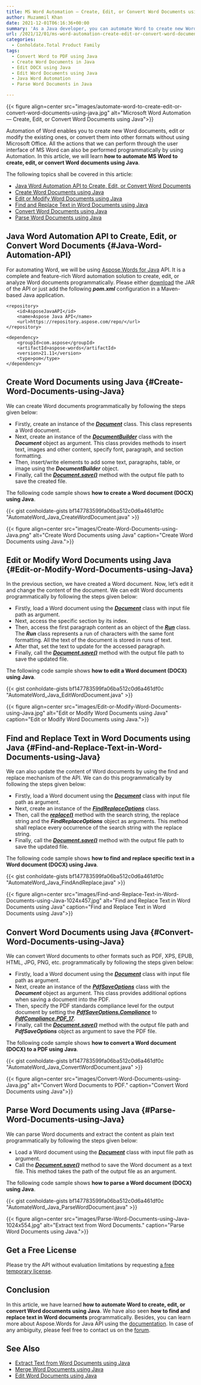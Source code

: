 ```yaml
---
title: MS Word Automation – Create, Edit, or Convert Word Documents using Java
author: Muzammil Khan
date: 2021-12-01T06:16:36+00:00
summary: 'As a Java developer, you can automate Word to create new Word documents, edit or modify the existing ones, or convert them into other formats without using Microsoft Office. In this article, we will learn <strong>how to automate MS Word to create, edit, or convert Word documents using Java</strong>.'
url: /2021/12/01/ms-word-automation-create-edit-or-convert-word-documents-using-java/
categories:
  - Conholdate.Total Product Family
tags:
  - Convert Word to PDF using Java
  - Create Word Documents in Java
  - Edit DOCX using Java
  - Edit Word Documents using Java
  - Java Word Automation
  - Parse Word Documents in Java

---
```



{{< figure align=center src="images/automate-word-to-create-edit-or-convert-word-documents-using-java.jpg" alt="Microsoft Word Automation — Create, Edit, or Convert Word Documents using Java">}}
 

Automation of Word enables you to create new Word documents, edit or modify the existing ones, or convert them into other formats without using Microsoft Office. All the actions that we can perform through the user interface of MS Word can also be performed programmatically by using Automation. In this article, we will learn **how to automate MS Word to create, edit, or convert Word documents using Java**.

The following topics shall be covered in this article:

  * [Java Word Automation API to Create, Edit, or Convert Word Documents][2]
  * [Create Word Documents using Java][3]
  * [Edit or Modify Word Documents using Java][4]
  * [Find and Replace Text in Word Documents using Java][5]
  * [Convert Word Documents using Java][6]
  * [Parse Word Documents using Java][7]

## Java Word Automation API to Create, Edit, or Convert Word Documents {#Java-Word-Automation-API}

For automating Word, we will be using&nbsp;[Aspose.Words for Java][8]&nbsp;API. It is a complete and feature-rich Word automation solution to create, edit, or analyze Word documents programmatically. Please either&nbsp;[download][9]&nbsp;the JAR of the API or just add the following&nbsp;**_pom.xml_**&nbsp;configuration in a Maven-based Java application.

<pre class="wp-block-code"><code>&lt;repository&gt;
    &lt;id&gt;AsposeJavaAPI&lt;/id&gt;
    &lt;name&gt;Aspose Java API&lt;/name&gt;
    &lt;url&gt;https://repository.aspose.com/repo/&lt;/url&gt;
&lt;/repository&gt;</code></pre>

<pre class="wp-block-code"><code>&lt;dependency&gt;
    &lt;groupId&gt;com.aspose&lt;/groupId&gt;
    &lt;artifactId&gt;aspose-words&lt;/artifactId&gt;
    &lt;version&gt;21.11&lt;/version&gt;
    &lt;type&gt;pom&lt;/type&gt;
&lt;/dependency&gt;</code></pre>

## Create Word Documents using Java {#Create-Word-Documents-using-Java}

We can create Word documents programmatically by following the steps given below:

  * Firstly, create an instance of the **_[Document][10]_**&nbsp;class. This class represents a Word document.
  * Next, create an instance of the **_[DocumentBuilder][11]_** class with the **_Document_** object as argument. This class provides methods&nbsp;to insert text, images and other content, specify font, paragraph, and section formatting.
  * Then, insert/write elements to add some text, paragraphs, table, or image using the **_DocumentBuilder_** object.
  * Finally, call the&nbsp;**_[Document.save()][12]_**&nbsp;method with the output file path to save the created file.

The following code sample shows **how to create a Word document (DOCX) using Java**.

{{< gist conholdate-gists bf147783599fa06ba512c0d6a461df0c "AutomateWord_Java_CreateWordDocument.java" >}}

{{< figure align=center src="images/Create-Word-Documents-using-Java.png" alt="Create Word Documents using Java" caption="Create Word Documents using Java.">}}
 

## Edit or Modify Word Documents using Java {#Edit-or-Modify-Word-Documents-using-Java}

In the previous section, we have created a Word document. Now, let&#8217;s edit it and change the content of the document. We can edit Word documents programmatically by following the steps given below:

  * Firstly, load a Word document using the **_[Document][10]_**&nbsp;class with input file path as argument.
  * Next, access the specific section by its index.
  * Then, access the first paragraph content as an object of the **_[Run][14]_** class. The **_Run_** class represents a run of characters with the same font formatting. All the text of the document is stored in runs of text.
  * After that, set the text to update for the accessed paragraph.
  * Finally, call the&nbsp;**_[Document.save()][12]_**&nbsp;method with the output file path to save the updated file.

The following code sample shows **how to edit a Word document (DOCX) using Java**.

{{< gist conholdate-gists bf147783599fa06ba512c0d6a461df0c "AutomateWord_Java_EditWordDocument.java" >}}

{{< figure align=center src="images/Edit-or-Modify-Word-Documents-using-Java.jpg" alt="Edit or Modify Word Documents using Java" caption="Edit or Modify Word Documents using Java.">}}
 

## Find and Replace Text in Word Documents using Java {#Find-and-Replace-Text-in-Word-Documents-using-Java}

We can also update the content of Word documents by using the find and replace mechanism of the API. We can do this programmatically by following the steps given below:

  * Firstly, load a Word document using the **_[Document][10]_**&nbsp;class with input file path as argument.
  * Next, create an instance of the **_[FindReplaceOptions][16]_** class.
  * Then, call the [**_replace()_**][17] method with the search string, the replace string and the **_FindReplaceOptions_** object as arguments. This method shall replace every occurrence of the search string with the replace string.
  * Finally, call the&nbsp;**_[Document.save()][12]_**&nbsp;method with the output file path to save the updated file.

The following code sample shows **how to find and replace specific text in a Word document (DOCX) using Java**.

{{< gist conholdate-gists bf147783599fa06ba512c0d6a461df0c "AutomateWord_Java_FindAndReplace.java" >}}

{{< figure align=center src="images/Find-and-Replace-Text-in-Word-Documents-using-Java-1024x457.jpg" alt="Find and Replace Text in Word Documents using Java" caption="Find and Replace Text in Word Documents using Java">}}
 

## Convert Word Documents using Java {#Convert-Word-Documents-using-Java}

We can convert Word documents to other formats such as PDF, XPS, EPUB, HTML, JPG, PNG, etc. programmatically by following the steps given below:

  * Firstly, load a Word document using the **_[Document][10]_**&nbsp;class with input file path as argument.
  * Next, create an instance of the **_[PdfSaveOptions][19]_** class with the **_Document_** object as argument. This class provides additional options when saving a document into the PDF.
  * Then, specify the PDF standards compliance level for the output document by setting the _**[PdfSaveOptions.Compliance][20]**_ to **_[PdfCompliance.PDF_17][21]_**.
  * Finally, call the&nbsp;**_[Document.save()][12]_**&nbsp;method with the output file path and **_PdfSaveOptions_** object as argument to save the PDF file.

The following code sample shows **how to convert a Word document (DOCX) to a PDF using Java**.

{{< gist conholdate-gists bf147783599fa06ba512c0d6a461df0c "AutomateWord_Java_ConvertWordDocument.java" >}}

{{< figure align=center src="images/Convert-Word-Documents-using-Java.jpg" alt="Convert Word Documents to PDF." caption="Convert Word Documents using Java">}}
 

## Parse Word Documents using Java {#Parse-Word-Documents-using-Java}

We can parse Word documents and extract the content as plain text programmatically by following the steps given below:

  * Load a Word document using the **_[Document][10]_**&nbsp;class with input file path as argument.
  * Call the&nbsp;**_[Document.save()][12]_**&nbsp;method to save the Word document as a text file. This method takes the path of the output file as an argument.

The following code sample shows **how to parse a Word document (DOCX) using Java**.

{{< gist conholdate-gists bf147783599fa06ba512c0d6a461df0c "AutomateWord_Java_ParseWordDocument.java" >}}

{{< figure align=center src="images/Parse-Word-Documents-using-Java-1024x554.jpg" alt="Extract text from Word Documents." caption="Parse Word Documents using Java.">}}
 

## Get a Free License

Please try the API without evaluation limitations by requesting&nbsp;[a free temporary license][24].

## Conclusion

In this article, we have learned&nbsp;**how to&nbsp;automate Word to create, edit, or convert Word documents using Java**. We have also seen&nbsp;**how to find and replace text in Word documents**&nbsp;programmatically. Besides, you can learn more about Aspose.Words for Java API using the&nbsp;[documentation][25]. In case of any ambiguity, please feel free to contact us on the&nbsp;[forum][26].

## See Also

  * [Extract Text from Word Documents using Java][27]
  * [Merge Word Documents using Java][28]
  * [Edit Word Documents using Java][29]

 [1]: https://blog.conholdate.com/wp-content/uploads/sites/27/2021/11/automate-word-to-create-edit-or-convert-word-documents-using-java.jpg
 [2]: #Java-Word-Automation-API
 [3]: #Create-Word-Documents-using-Java
 [4]: #Edit-or-Modify-Word-Documents-using-Java
 [5]: #Find-and-Replace-Text-in-Word-Documents-using-Java
 [6]: #Convert-Word-Documents-using-Java
 [7]: #Parse-Word-Documents-using-Java
 [8]: https://products.aspose.com/words/java/
 [9]: https://downloads.aspose.com/words/java
 [10]: https://apireference.aspose.com/words/java/com.aspose.words/Document
 [11]: https://apireference.aspose.com/words/java/com.aspose.words/DocumentBuilder
 [12]: https://apireference.aspose.com/words/java/com.aspose.words/document#save(java.lang.String)
 [13]: https://blog.conholdate.com/wp-content/uploads/sites/27/2021/11/Create-Word-Documents-using-Java.png
 [14]: https://apireference.aspose.com/words/java/com.aspose.words/Run
 [15]: https://blog.conholdate.com/wp-content/uploads/sites/27/2021/11/Edit-or-Modify-Word-Documents-using-Java.jpg
 [16]: https://apireference.aspose.com/words/java/com.aspose.words/FindReplaceOptions
 [17]: https://apireference.aspose.com/words/java/com.aspose.words/range#replace(java.util.regex.Pattern,java.lang.String,com.aspose.words.FindReplaceOptions)
 [18]: https://blog.conholdate.com/wp-content/uploads/sites/27/2021/11/Find-and-Replace-Text-in-Word-Documents-using-Java.jpg
 [19]: https://apireference.aspose.com/words/java/com.aspose.words/PdfSaveOptions
 [20]: https://apireference.aspose.com/words/java/com.aspose.words/pdfsaveoptions#Compliance
 [21]: https://apireference.aspose.com/words/java/com.aspose.words/pdfcompliance#PDF_17
 [22]: https://blog.conholdate.com/wp-content/uploads/sites/27/2021/11/Convert-Word-Documents-using-Java.jpg
 [23]: https://blog.conholdate.com/wp-content/uploads/sites/27/2021/11/Parse-Word-Documents-using-Java.jpg
 [24]: https://purchase.conholdate.com/temporary-license
 [25]: https://docs.aspose.com/words/java/
 [26]: https://forum.aspose.com/c/words
 [27]: https://blog.conholdate.com/2021/10/13/extract-text-from-word-documents-using-java/
 [28]: https://blog.conholdate.com/2021/06/21/merge-word-documents-using-java/
 [29]: https://blog.conholdate.com/2021/06/07/edit-word-documents-using-java/




